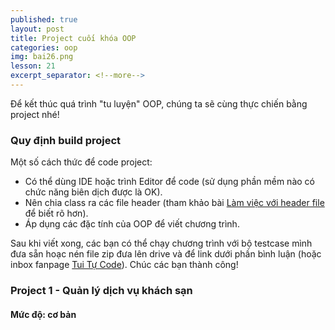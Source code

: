 ```yaml
---
published: true
layout: post
title: Project cuối khóa OOP
categories: oop
img: bai26.png
lesson: 21
excerpt_separator: <!--more-->
---
```

Để kết thúc quá trình "tu luyện" OOP, chúng ta sẽ cùng thực chiến bằng project nhé!<!--more-->
### Quy định build project
Một số cách thức để code project:
- Có thể dùng IDE hoặc trình Editor để code (sử dụng phần mềm nào có chức năng biên dịch được là OK).
- Nên chia class ra các file header (tham khảo bài [Làm việc với header file](https://tuitucode.github.io/cpp/oop/header-file/) để biết rõ hơn).
- Áp dụng các đặc tính của OOP để viết chương trình.

Sau khi viết xong, các bạn có thể chạy chương trình với bộ testcase mình đưa sẵn hoạc nén file zip đưa lên drive và để link dưới phần bình luận (hoặc inbox fanpage [Tui Tự Code](https://www.facebook.com/shareAboutIT/)). Chúc các bạn thành công!
### Project 1 - Quản lý dịch vụ khách sạn
#### Mức độ: cơ bản
